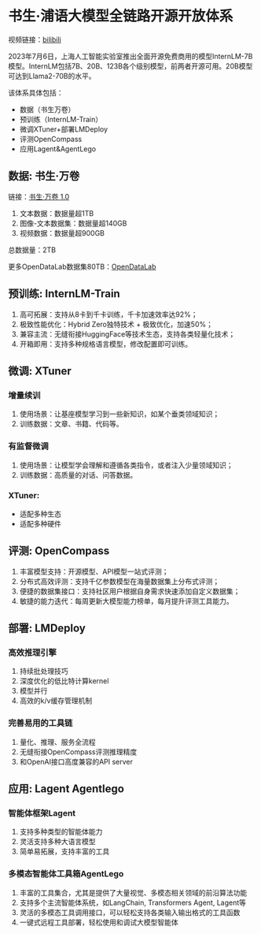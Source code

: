 # 书生·浦语大模型全链路开源开放体系

视频链接：[bilibili](https://www.bilibili.com/video/BV1Rc411b7ns/)

2023年7月6日，上海人工智能实验室推出全面开源免费商用的模型InternLM-7B模型。InternLM包括7B、20B、123B各个级别模型，前两者开源可用。20B模型可达到Llama2-70B的水平。

该体系具体包括：

- 数据（书生万卷）
- 预训练（InternLM-Train）
- 微调XTuner+部署LMDeploy
- 评测OpenCompass
- 应用Lagent&AgentLego

## 数据: 书生·万卷

链接：[书生·万卷 1.0](https://github.com/opendatalab/WanJuan1.0)

1. 文本数据：数据量超1TB
2. 图像-文本数据集：数据量超140GB
3. 视频数据：数据量超900GB

总数据量：2TB

更多OpenDataLab数据集80TB：[OpenDataLab](https://opendatalab.com)


## 预训练: InternLM-Train

1. 高可拓展：支持从8卡到千卡训练，千卡加速效率达92%；
2. 极致性能优化：Hybrid Zero独特技术 + 极致优化，加速50%；
3. 兼容主流：无缝衔接HuggingFace等技术生态，支持各类轻量化技术；
4. 开箱即用：支持多种规格语言模型，修改配置即可训练。

## 微调: XTuner

### 增量续训

1. 使用场景：让基座模型学习到一些新知识，如某个垂类领域知识；
2. 训练数据：文章、书籍、代码等。

### 有监督微调

1. 使用场景：让模型学会理解和遵循各类指令，或者注入少量领域知识；
2. 训练数据：高质量的对话、问答数据。

### XTuner:

- 适配多种生态
- 适配多种硬件

## 评测: OpenCompass

1. 丰富模型支持：开源模型、API模型一站式评测；
2. 分布式高效评测：支持千亿参数模型在海量数据集上分布式评测；
3. 便捷的数据集接口：支持社区用户根据自身需求快速添加自定义数据集；
4. 敏捷的能力迭代：每周更新大模型能力榜单，每月提升评测工具能力。

## 部署: LMDeploy

### 高效推理引擎

1. 持续批处理技巧
2. 深度优化的低比特计算kernel
3. 模型并行
4. 高效的k/v缓存管理机制

### 完善易用的工具链

1. 量化、推理、服务全流程
2. 无缝衔接OpenCompass评测推理精度
3. 和OpenAI接口高度兼容的API server

## 应用: Lagent Agentlego 

### 智能体框架Lagent

1. 支持多种类型的智能体能力
2. 灵活支持多种大语言模型
3. 简单易拓展，支持丰富的工具

### 多模态智能体工具箱AgentLego

1. 丰富的工具集合，尤其是提供了大量视觉、多模态相关领域的前沿算法功能
2. 支持多个主流智能体系统，如LangChain, Transformers Agent, Lagent等
3. 灵活的多模态工具调用接口，可以轻松支持各类输入输出格式的工具函数
4. 一键式远程工具部署，轻松使用和调试大模型智能体